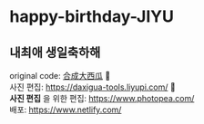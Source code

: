 # happy-birthday-JIYU
## 내최애 생일축하해  

original code: [合成大西瓜](https://github.com/liyupi/daxigua) 🍉   
사진 편집: https://daxigua-tools.liyupi.com/ 🍉  
__사진 편집__ 을 위한 편집: https://www.photopea.com/  
배포: https://www.netlify.com/

